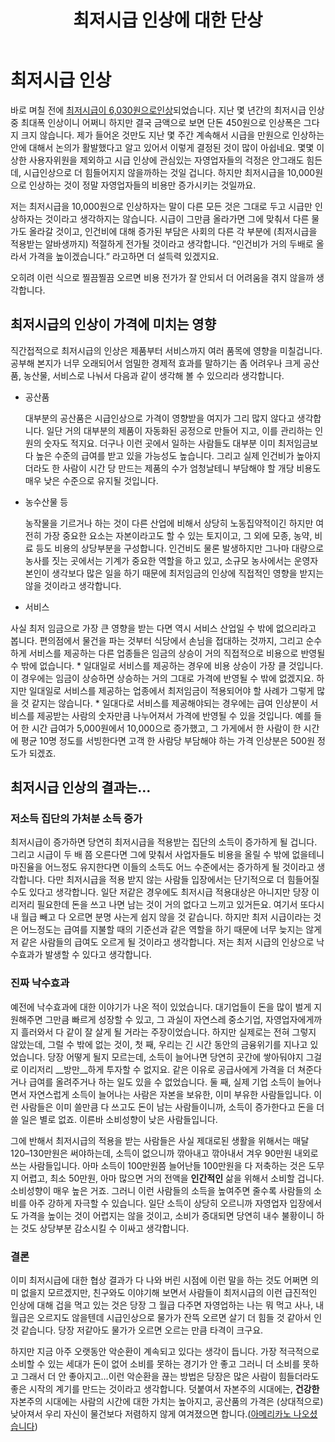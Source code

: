 ﻿---
title: 최저시급 인상에 대한 단상
categories:
  - ideas
tags:
  - 최저시급
pubDate: 2015-07-11
description: 기본 설명을 입력하세요
---

# 최저시급 인상

바로 며칠 전에 [최저시급이 6,030원으로인상](http://www.hani.co.kr/arti/society/labor/699564.html)되었습니다. 지난 몇 년간의 최저시급 인상 중 최대폭 인상이니 어쩌니 하지만 결국 금액으로 보면 단돈 450원으로 인상폭은 그다지 크지 않습니다. 제가 들어온 것만도 지난 몇 주간 계속해서 시급을 만원으로 인상하는 안에 대해서 논의가 활발했다고 알고 있어서 이렇게 결정된 것이 많이 아쉽네요. 몇몇 이상한 사용자위원을 제외하고 시급 인상에 관심있는 자영업자들의 걱정은 안그래도 힘든데, 시급인상으로 더 힘들어지지 않을까하는 것일 겁니다. 하지만 최저시급을 10,000원으로 인상하는 것이 정말 자영업자들의 비용만 증가시키는 것일까요.

저는 최저시급을 10,000원으로 인상하자는 말이 다른 모든 것은 그대로 두고 시급만 인상하자는 것이라고 생각하지는 않습니다. 시급이 그만큼 올라가면 그에 맞춰서 다른 물가도 올라갈 것이고, 인건비에 대해 증가된 부담은 사회의 다른 각 부분에 (최저시급을 적용받는 알바생까지) 적절하게 전가될 것이라고 생각합니다. “인건비가 거의 두배로 올라서 가격을 높이겠습니다.” 라고하면 더 설득력 있겠지요.

오히려 이런 식으로 찔끔찔끔 오르면 비용 전가가 잘 안되서 더 어려움을 겪지 않을까 생각합니다.

## 최저시급의 인상이 가격에 미치는 영향

직간접적으로 최저시급의 인상은 제품부터 서비스까지 여러 품목에 영향을 미칠겁니다. 공부해 본지가 너무 오래되어서 엄밀한 경제적 효과를 말하기는 좀 어려우나 크게 공산품, 농산물, 서비스로 나눠서 다음과 같이 생각해 볼 수 있으리라 생각합니다.

- 공산품
    
    대부분의 공산품은 시급인상으로 가격이 영향받을 여지가 그리 많지 않다고 생각합니다. 일단 거의 대부분의 제품이 자동화된 공정으로 만들어 지고, 이를 관리하는 인원의 숫자도 적지요. 더구나 이런 곳에서 일하는 사람들도 대부분 이미 최저임금보다 높은 수준의 급여를 받고 있을 가능성도 높습니다. 그리고 실제 인건비가 높아지더라도 한 사람이 시간 당 만드는 제품의 수가 엄청날테니 부담해야 할 개당 비용도 매우 낮은 수준으로 유지될 것입니다.
    
- 농수산물 등
    
    농작물을 기르거나 하는 것이 다른 산업에 비해서 상당히 노동집약적이긴 하지만 여전히 가장 중요한 요소는 자본이라고도 할 수 있는 토지이고, 그 외에 모종, 농약, 비료 등도 비용의 상당부분을 구성합니다. 인건비도 물론 발생하지만 그나마 대량으로 농사를 짓는 곳에서는 기계가 중요한 역할을 하고 있고, 소규모 농사에서는 운영자 본인이 생각보다 많은 일을 하기 때문에 최저임금의 인상에 직접적인 영향을 받지는 않을 것이라고 생각합니다.
    
- 서비스
    

사실 최저 임금으로 가장 큰 영향을 받는 다면 역시 서비스 산업일 수 밖에 없으리라고 봅니다. 편의점에서 물건을 파는 것부터 식당에서 손님을 접대하는 것까지, 그리고 순수하게 서비스를 제공하는 다른 업종들은 임금의 상승이 거의 직접적으로 비용으로 반영될 수 밖에 없습니다. \* 일대일로 서비스를 제공하는 경우에 비용 상승이 가장 클 것입니다. 이 경우에는 임금이 상승하면 상승하는 거의 그대로 가격에 반영될 수 밖에 없겠지요. 하지만 일대일로 서비스를 제공하는 업종에서 최저임금이 적용되어야 할 사례가 그렇게 많을 것 같지는 않습니다. \* 일대다로 서비스를 제공해야되는 경우에는 급여 인상분이 서비스를 제공받는 사람의 숫자만큼 나누어져서 가격에 반영될 수 있을 것입니다. 예를 들어 한 시간 급여가 5,000원에서 10,000으로 증가했고, 그 가게에서 한 사람이 한 시간에 평균 10명 정도를 서빙한다면 고객 한 사람당 부담해야 하는 가격 인상분은 500원 정도가 되겠죠.

## 최저시급 인상의 결과는…

### 저소득 집단의 가처분 소득 증가

최저시급이 증가하면 당연히 최저시급을 적용받는 집단의 소득이 증가하게 될 겁니다. 그리고 시급이 두 배 쯤 오른다면 그에 맞춰서 사업자들도 비용을 올릴 수 밖에 없을테니 마진율을 어느정도 유지한다면 이들의 소득도 어느 수준에서는 증가하게 될 것이라고 생각합니다. 다만 최저시급을 적용 받지 않는 사람들 입장에서는 단기적으로 더 힘들어질 수도 있다고 생각합니다. 일단 저같은 경우에도 최저시급 적용대상은 아니지만 당장 이리저리 필요한데 돈을 쓰고 나면 남는 것이 거의 없다고 느끼고 있거든요. 여기서 또다시 내 월급 빼고 다 오르면 분명 사는게 쉽지 않을 것 같습니다. 하지만 최저 시급이라는 것은 어느정도는 급여를 지불할 때의 기준선과 같은 역할을 하기 때문에 너무 늦지는 않게 저 같은 사람들의 급여도 오르게 될 것이라고 생각합니다. 저는 최저 시급의 인상으로 낙수효과가 발생할 수 있다고 생각합니다.

### 진짜 낙수효과

예전에 낙수효과에 대한 이야기가 나온 적이 있었습니다. 대기업들이 돈을 많이 벌게 지원해주면 그만큼 빠르게 성장할 수 있고, 그 과실이 자연스레 중소기업, 자영업자에게까지 흘러와서 다 같이 잘 살게 될 거라는 주장이었습니다. 하지만 실제로는 전혀 그렇지 않았는데, 그럴 수 밖에 없는 것이, 첫 째, 우리는 긴 시간 동안의 금융위기를 지나고 있었습니다. 당장 어떻게 될지 모르는데, 소득이 늘어나면 당연히 곳간에 쌓아둬야지 그걸로 이리저리 \_\_방만\_\_하게 투자할 수 없지요. 같은 이유로 공급사에게 가격을 더 쳐준다거나 급여를 올려주거나 하는 일도 있을 수 없었습니다. 둘 째, 실제 기업 소득이 늘어나면서 자연스럽게 소득이 늘어나는 사람은 자본을 보유한, 이미 부유한 사람들입니다. 이런 사람들은 이미 쓸만큼 다 쓰고도 돈이 남는 사람들이니까, 소득이 증가한다고 돈을 더 쓸 일은 별로 없죠. 이른바 소비성향이 낮은 사람들입니다.

그에 반해서 최저시급의 적용을 받는 사람들은 사실 제대로된 생활을 위해서는 매달 120–130만원은 써야하는데, 소득이 없으니까 깎아내고 깎아내서 겨우 90만원 내외로 쓰는 사람들입니다. 아마 소득이 100만원쯤 늘어난들 100만원을 다 저축하는 것은 도무지 어렵고, 최소 50만원, 아마 많으면 거의 전액을 **인간적인** 삶을 위해서 소비할 겁니다. 소비성향이 매우 높은 거죠. 그러니 이런 사람들의 소득을 높여주면 줄수록 사람들의 소비를 아주 강하게 자극할 수 있습니다. 일단 소득이 상당히 오르니까 자영업자 입장에서도 가격을 높이는 것이 어렵지는 않을 것이고, 소비가 증대되면 당연히 내수 불황이니 하는 것도 상당부분 감소시킬 수 이싸고 생각합니다.

### 결론

이미 최저시급에 대한 협상 결과가 다 나와 버린 시점에 이런 말을 하는 것도 어쩌면 의미 없을지 모르겠지만, 친구와도 이야기해 보면서 사람들이 최저시급의 이런 급진적인 인상에 대해 겁을 먹고 있는 것은 당장 그 월급 다주면 자영업하는 나는 뭐 먹고 사나, 내 월급은 오르지도 않을텐데 시급인상으로 물가가 잔뜩 오르면 살기 더 힘들 것 같아서 인 것 같습니다. 당장 저같아도 물가가 오르면 오르는 만큼 타격이 크구요.

하지만 지금 아주 오랫동안 악순환이 계속되고 있다는 생각이 듭니다. 가장 적극적으로 소비할 수 있는 세대가 돈이 없어 소비를 못하는 경기가 안 좋고 그러니 더 소비를 못하고 그래서 더 안 좋아지고…이런 악순환을 끊는 방법은 당장은 많은 사람이 힘들더라도 좋은 시작의 계기를 만드는 것이라고 생각합니다. 덧붙여서 자본주의 시대에는, **건강한** 자본주의 시대에는 사람의 시간에 대한 가치는 높아지고, 공산품의 가격은 (상대적으로) 낮아져서 우리 자신이 물건보다 저렴하지 않게 여겨졌으면 합니다.([아메리카노 나오셨습니다](http://dotax.co/bbs/board.php?bo_table=humor&wr_id=25644&sst=wr_datetime&sod=desc&sop=and&page=4))


